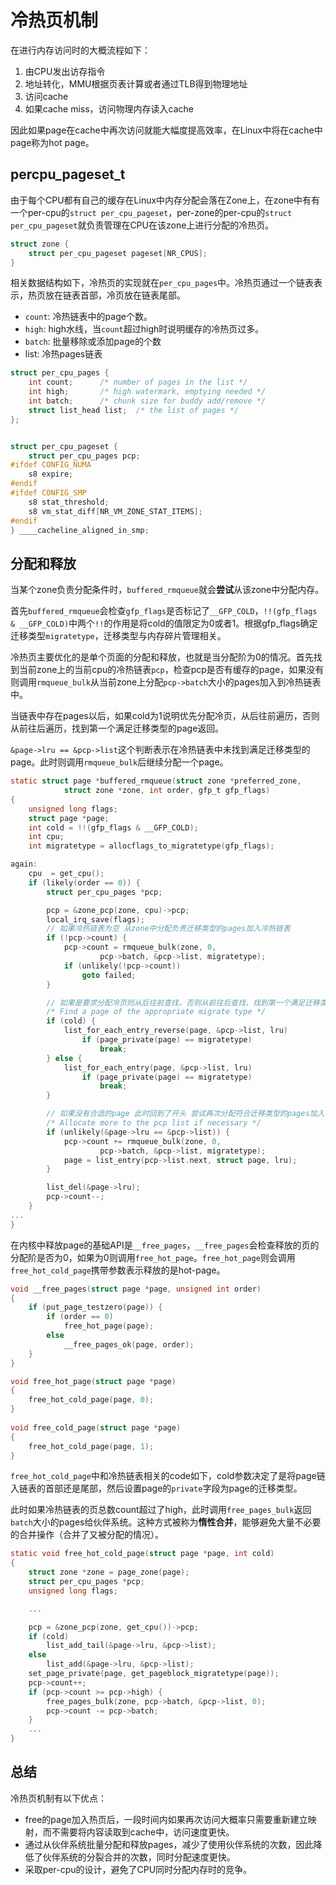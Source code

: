 # 冷热页机制

在进行内存访问时的大概流程如下：

1. 由CPU发出访存指令
2. 地址转化，MMU根据页表计算或者通过TLB得到物理地址
3. 访问cache
4. 如果cache miss，访问物理内存读入cache

因此如果page在cache中再次访问就能大幅度提高效率，在Linux中将在cache中page称为hot page。

## percpu_pageset_t

由于每个CPU都有自己的缓存在Linux中内存分配会落在Zone上，在zone中有有一个per-cpu的`struct per_cpu_pageset`，per-zone的per-cpu的`struct per_cpu_pageset`就负责管理在CPU在该zone上进行分配的冷热页。

```c
struct zone {
    struct per_cpu_pageset pageset[NR_CPUS];
}
```

相关数据结构如下，冷热页的实现就在`per_cpu_pages`中。冷热页通过一个链表表示，热页放在链表首部，冷页放在链表尾部。

- `count`: 冷热链表中的page个数。
- `high`: high水线，当`count`超过high时说明缓存的冷热页过多。
- `batch`: 批量移除或添加page的个数
- list: 冷热pages链表

```c
struct per_cpu_pages {
    int count;		/* number of pages in the list */
    int high;		/* high watermark, emptying needed */
    int batch;		/* chunk size for buddy add/remove */
    struct list_head list;	/* the list of pages */
};


struct per_cpu_pageset {
    struct per_cpu_pages pcp;
#ifdef CONFIG_NUMA
    s8 expire;
#endif
#ifdef CONFIG_SMP
    s8 stat_threshold;
    s8 vm_stat_diff[NR_VM_ZONE_STAT_ITEMS];
#endif
} ____cacheline_aligned_in_smp;

```

## 分配和释放

当某个zone负责分配条件时，`buffered_rmqueue`就会**尝试**从该zone中分配内存。

首先`buffered_rmqueue`会检查`gfp_flags`是否标记了`__GFP_COLD`，`!!(gfp_flags & __GFP_COLD)`中两个`!!`的作用是将cold的值限定为0或者1。根据gfp_flags确定迁移类型`migratetype`，迁移类型与内存碎片管理相关。

冷热页主要优化的是单个页面的分配和释放，也就是当分配阶为0的情况。首先找到当前zone上的当前cpu的冷热链表`pcp`，检查pcp是否有缓存的page，如果没有则调用`rmqueue_bulk`从当前zone上分配`pcp->batch`大小的pages加入到冷热链表中。

当链表中存在pages以后，如果cold为1说明优先分配冷页，从后往前遍历，否则从前往后遍历，找到第一个满足迁移类型的page返回。

`&page->lru == &pcp->list`这个判断表示在冷热链表中未找到满足迁移类型的page。此时则调用`rmqueue_bulk`后继续分配一个page。

```c
static struct page *buffered_rmqueue(struct zone *preferred_zone,
            struct zone *zone, int order, gfp_t gfp_flags)
{
    unsigned long flags;
    struct page *page;
    int cold = !!(gfp_flags & __GFP_COLD);
    int cpu;
    int migratetype = allocflags_to_migratetype(gfp_flags);

again:
    cpu  = get_cpu();
    if (likely(order == 0)) {
        struct per_cpu_pages *pcp;

        pcp = &zone_pcp(zone, cpu)->pcp;
        local_irq_save(flags);
        // 如果冷热链表为空 从zone中分配负责迁移类型的pages加入冷热链表
        if (!pcp->count) {
            pcp->count = rmqueue_bulk(zone, 0,
                    pcp->batch, &pcp->list, migratetype);
            if (unlikely(!pcp->count))
                goto failed;
        }

        // 如果是要求分配冷页则从后往前查找，否则从前往后查找，找到第一个满足迁移类型的page
        /* Find a page of the appropriate migrate type */
        if (cold) {
            list_for_each_entry_reverse(page, &pcp->list, lru)
                if (page_private(page) == migratetype)
                    break;
        } else {
            list_for_each_entry(page, &pcp->list, lru)
                if (page_private(page) == migratetype)
                    break;
        }

        // 如果没有合适的page 此时回到了开头 尝试再次分配符合迁移类型的pages加入列表后从链表中分配page
        /* Allocate more to the pcp list if necessary */
        if (unlikely(&page->lru == &pcp->list)) {
            pcp->count += rmqueue_bulk(zone, 0,
                    pcp->batch, &pcp->list, migratetype);
            page = list_entry(pcp->list.next, struct page, lru);
        }

        list_del(&page->lru);
        pcp->count--;
    } 
...
}
```

在内核中释放page的基础API是`__free_pages`，`__free_pages`会检查释放的页的分配阶是否为0，如果为0则调用`free_hot_page`。`free_hot_page`则会调用`free_hot_cold_page`携带参数表示释放的是hot-page。

```c
void __free_pages(struct page *page, unsigned int order)
{
    if (put_page_testzero(page)) {
        if (order == 0)
            free_hot_page(page);
        else
            __free_pages_ok(page, order);
    }
}

void free_hot_page(struct page *page)
{
    free_hot_cold_page(page, 0);
}
    
void free_cold_page(struct page *page)
{
    free_hot_cold_page(page, 1);
}

```

`free_hot_cold_page`中和冷热链表相关的code如下，cold参数决定了是将page链入链表的首部还是尾部，然后设置page的`private`字段为page的迁移类型。

此时如果冷热链表的页总数count超过了high，此时调用`free_pages_bulk`返回`batch`大小的pages给伙伴系统。这种方式被称为**惰性合并**，能够避免大量不必要的合并操作（合并了又被分配的情况）。

```c
static void free_hot_cold_page(struct page *page, int cold)
{
    struct zone *zone = page_zone(page);
    struct per_cpu_pages *pcp;
    unsigned long flags;

    ...

    pcp = &zone_pcp(zone, get_cpu())->pcp;
    if (cold)
        list_add_tail(&page->lru, &pcp->list);
    else
        list_add(&page->lru, &pcp->list);
    set_page_private(page, get_pageblock_migratetype(page));
    pcp->count++;
    if (pcp->count >= pcp->high) {
        free_pages_bulk(zone, pcp->batch, &pcp->list, 0);
        pcp->count -= pcp->batch;
    }
    ...
}
```

## 总结

冷热页机制有以下优点：

- free的page加入热页后，一段时间内如果再次访问大概率只需要重新建立映射，而不需要将内容读取到cache中，访问速度更快。
- 通过从伙伴系统批量分配和释放pages，减少了使用伙伴系统的次数，因此降低了伙伴系统的分裂合并的次数，同时分配速度更快。
- 采取per-cpu的设计，避免了CPU同时分配内存时的竞争。